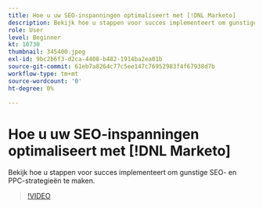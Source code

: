 ```yaml
---
title: Hoe u uw SEO-inspanningen optimaliseert met [!DNL Marketo]
description: Bekijk hoe u stappen voor succes implementeert om gunstige SEO- en PPC-strategieën te maken.
role: User
level: Beginner
kt: 10730
thumbnail: 345400.jpeg
exl-id: 9bc2b6f3-d2ca-4408-b482-1914ba2ea01b
source-git-commit: 61eb7a8264c77c5ee147c76952983f4f67938d7b
workflow-type: tm+mt
source-wordcount: '0'
ht-degree: 0%

---
```


# Hoe u uw SEO-inspanningen optimaliseert met [!DNL Marketo]

Bekijk hoe u stappen voor succes implementeert om gunstige SEO- en PPC-strategieën te maken.

>[!VIDEO](https://video.tv.adobe.com/v/345400/?quality=12&learn=on)
